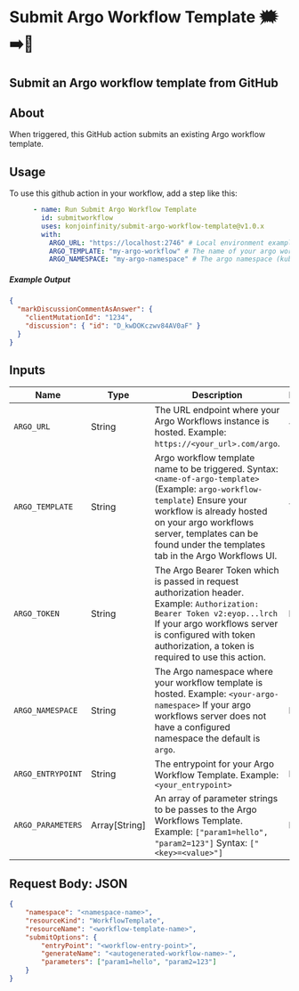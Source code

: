 # Submit Argo Workflow Template 🗯️➡️🐙

## Submit an Argo workflow template from GitHub

## About

When triggered, this GitHub action submits an existing Argo workflow template.

## Usage

To use this github action in your workflow, add a step like this:

```yaml
      - name: Run Submit Argo Workflow Template
        id: submitworkflow
        uses: konjoinfinity/submit-argo-workflow-template@v1.0.x
        with:
          ARGO_URL: "https://localhost:2746" # Local environment example, or use your deployed argo workflow server url.
          ARGO_TEMPLATE: "my-argo-workflow" # The name of your argo workflow template to submit.
          ARGO_NAMESPACE: "my-argo-namespace" # The argo namespace (kubernetes namespace).
```     

##### Example Output

```json
{
  "markDiscussionCommentAsAnswer": {
    "clientMutationId": "1234",
    "discussion": { "id": "D_kwDOKczwv84AV0aF" }
  }
}
```

## Inputs

| Name | Type | Description | Requried? | Default |
| --- | --- | --- | --- | --- |
| `ARGO_URL` | String | The URL endpoint where your Argo Workflows instance is hosted. Example: `https://<your_url>.com/argo`. | **Yes** | N/A | 
| `ARGO_TEMPLATE` | String  | Argo workflow template name to be triggered. Syntax: `<name-of-argo-template>` (Example: `argo-workflow-template`) Ensure your workflow is already hosted on your argo workflows server, templates can be found under the templates tab in the Argo Workflows UI. | **Yes** | N/A |
| `ARGO_TOKEN` | String | The Argo Bearer Token which is passed in request authorization header. Example: `Authorization: Bearer Token v2:eyop...lrch` If your argo workflows server is configured with token authorization, a token is required to use this action. | **No** | N/A | 
| `ARGO_NAMESPACE` | String | The Argo namespace where your workflow template is hosted. Example: `<your-argo-namespace>` If your argo workflows server does not have a configured namespace the default is `argo`. | **No** | `argo` | 
| `ARGO_ENTRYPOINT` | String | The entrypoint for your Argo Workflow Template. Example: `<your_entrypoint>` | **No** | `default` |
| `ARGO_PARAMETERS` | Array[String] | An array of parameter strings to be passes to the Argo Workflows Template. Example: `["param1=hello", "param2=123"]` Syntax: `["<key>=<value>"]` | **No** | N/A |


## Request Body: JSON
```json
{                              
    "namespace": "<namespace-name>",
    "resourceKind": "WorkflowTemplate",
    "resourceName": "<workflow-template-name>",
    "submitOptions": {
        "entryPoint": "<workflow-entry-point>",
        "generateName": "<autogenerated-workflow-name>-",
        "parameters": ["param1=hello", "param2=123"]
    }
}
```

